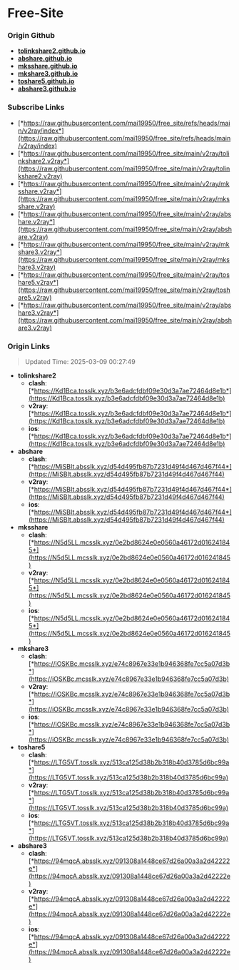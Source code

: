# Free-Site

### Origin Github

- [**tolinkshare2.github.io**](https://github.com/tolinkshare2/tolinkshare2.github.io)
- [**abshare.github.io**](https://github.com/abshare/abshare.github.io)
- [**mksshare.github.io**](https://github.com/mksshare/mksshare.github.io)
- [**mkshare3.github.io**](https://github.com/mkshare3/mkshare3.github.io)
- [**toshare5.github.io**](https://github.com/toshare5/toshare5.github.io)
- [**abshare3.github.io**](https://github.com/abshare3/abshare3.github.io)

### Subscribe Links

- [*https://raw.githubusercontent.com/mai19950/free_site/refs/heads/main/v2ray/index*](https://raw.githubusercontent.com/mai19950/free_site/refs/heads/main/v2ray/index)
- [*https://raw.githubusercontent.com/mai19950/free_site/main/v2ray/tolinkshare2.v2ray*](https://raw.githubusercontent.com/mai19950/free_site/main/v2ray/tolinkshare2.v2ray)
- [*https://raw.githubusercontent.com/mai19950/free_site/main/v2ray/mksshare.v2ray*](https://raw.githubusercontent.com/mai19950/free_site/main/v2ray/mksshare.v2ray)
- [*https://raw.githubusercontent.com/mai19950/free_site/main/v2ray/abshare.v2ray*](https://raw.githubusercontent.com/mai19950/free_site/main/v2ray/abshare.v2ray)
- [*https://raw.githubusercontent.com/mai19950/free_site/main/v2ray/mkshare3.v2ray*](https://raw.githubusercontent.com/mai19950/free_site/main/v2ray/mkshare3.v2ray)
- [*https://raw.githubusercontent.com/mai19950/free_site/main/v2ray/toshare5.v2ray*](https://raw.githubusercontent.com/mai19950/free_site/main/v2ray/toshare5.v2ray)
- [*https://raw.githubusercontent.com/mai19950/free_site/main/v2ray/abshare3.v2ray*](https://raw.githubusercontent.com/mai19950/free_site/main/v2ray/abshare3.v2ray)

### Origin Links

> Updated Time: 2025-03-09 00:27:49

- **tolinkshare2**
  - **clash**: [*https://Kd1Bca.tosslk.xyz/b3e6adcfdbf09e30d3a7ae72464d8e1b*](https://Kd1Bca.tosslk.xyz/b3e6adcfdbf09e30d3a7ae72464d8e1b)
  - **v2ray**: [*https://Kd1Bca.tosslk.xyz/b3e6adcfdbf09e30d3a7ae72464d8e1b*](https://Kd1Bca.tosslk.xyz/b3e6adcfdbf09e30d3a7ae72464d8e1b)
  - **ios**: [*https://Kd1Bca.tosslk.xyz/b3e6adcfdbf09e30d3a7ae72464d8e1b*](https://Kd1Bca.tosslk.xyz/b3e6adcfdbf09e30d3a7ae72464d8e1b)
- **abshare**
  - **clash**: [*https://MiSBIt.absslk.xyz/d54d495fb87b7231d49f4d467d467f44*](https://MiSBIt.absslk.xyz/d54d495fb87b7231d49f4d467d467f44)
  - **v2ray**: [*https://MiSBIt.absslk.xyz/d54d495fb87b7231d49f4d467d467f44*](https://MiSBIt.absslk.xyz/d54d495fb87b7231d49f4d467d467f44)
  - **ios**: [*https://MiSBIt.absslk.xyz/d54d495fb87b7231d49f4d467d467f44*](https://MiSBIt.absslk.xyz/d54d495fb87b7231d49f4d467d467f44)
- **mksshare**
  - **clash**: [*https://N5d5LL.mcsslk.xyz/0e2bd8624e0e0560a46172d016241845*](https://N5d5LL.mcsslk.xyz/0e2bd8624e0e0560a46172d016241845)
  - **v2ray**: [*https://N5d5LL.mcsslk.xyz/0e2bd8624e0e0560a46172d016241845*](https://N5d5LL.mcsslk.xyz/0e2bd8624e0e0560a46172d016241845)
  - **ios**: [*https://N5d5LL.mcsslk.xyz/0e2bd8624e0e0560a46172d016241845*](https://N5d5LL.mcsslk.xyz/0e2bd8624e0e0560a46172d016241845)
- **mkshare3**
  - **clash**: [*https://iOSKBc.mcsslk.xyz/e74c8967e33e1b946368fe7cc5a07d3b*](https://iOSKBc.mcsslk.xyz/e74c8967e33e1b946368fe7cc5a07d3b)
  - **v2ray**: [*https://iOSKBc.mcsslk.xyz/e74c8967e33e1b946368fe7cc5a07d3b*](https://iOSKBc.mcsslk.xyz/e74c8967e33e1b946368fe7cc5a07d3b)
  - **ios**: [*https://iOSKBc.mcsslk.xyz/e74c8967e33e1b946368fe7cc5a07d3b*](https://iOSKBc.mcsslk.xyz/e74c8967e33e1b946368fe7cc5a07d3b)
- **toshare5**
  - **clash**: [*https://LTG5VT.tosslk.xyz/513ca125d38b2b318b40d3785d6bc99a*](https://LTG5VT.tosslk.xyz/513ca125d38b2b318b40d3785d6bc99a)
  - **v2ray**: [*https://LTG5VT.tosslk.xyz/513ca125d38b2b318b40d3785d6bc99a*](https://LTG5VT.tosslk.xyz/513ca125d38b2b318b40d3785d6bc99a)
  - **ios**: [*https://LTG5VT.tosslk.xyz/513ca125d38b2b318b40d3785d6bc99a*](https://LTG5VT.tosslk.xyz/513ca125d38b2b318b40d3785d6bc99a)
- **abshare3**
  - **clash**: [*https://94mqcA.absslk.xyz/091308a1448ce67d26a00a3a2d42222e*](https://94mqcA.absslk.xyz/091308a1448ce67d26a00a3a2d42222e)
  - **v2ray**: [*https://94mqcA.absslk.xyz/091308a1448ce67d26a00a3a2d42222e*](https://94mqcA.absslk.xyz/091308a1448ce67d26a00a3a2d42222e)
  - **ios**: [*https://94mqcA.absslk.xyz/091308a1448ce67d26a00a3a2d42222e*](https://94mqcA.absslk.xyz/091308a1448ce67d26a00a3a2d42222e)
